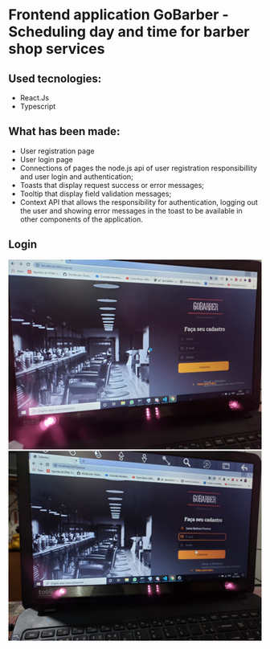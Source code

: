 # Frontend application GoBarber - Scheduling day and time for barber shop services

## Used tecnologies:
- React.Js
- Typescript

## What has been made:
- User registration page
- User login page
- Connections of pages the node.js api of user registration responsibillity and user login and authentication;
- Toasts that display request success or error messages;
- Tooltip that display field validation messages;
- Context API that allows the responsibility for authentication, logging out the user and showing error messages in the toast 
to be available in other components of the application.

## Login
<img src="https://github.com/LucasBarbosaFonseca/AppGoBarberReactJs/blob/master/ImagesFrontend/FrontendLogin1.jpeg" width="600" >
<img src="https://github.com/LucasBarbosaFonseca/AppGoBarberReactJs/blob/master/ImagesFrontend/FrontendLogin2.jpeg" width="600" >

